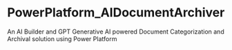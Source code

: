 # PowerPlatform_AIDocumentArchiver
An AI Builder and GPT Generative AI powered Document Categorization and Archival solution using Power Platform
